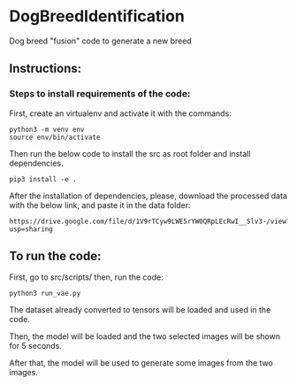 # DogBreedIdentification
Dog breed "fusion" code to generate a new breed 

## Instructions:

### Steps to install requirements of the code:

First, create an virtualenv and activate it with the commands:
```
python3 -m venv env
source env/bin/activate
```
Then run the below code to install the src as root folder and install dependencies.
```
pip3 install -e .
```

After the installation of dependencies, please, download the processed data with the below link, and paste it in the data folder:
```
https://drive.google.com/file/d/1V9rTCyw9LWE5rYW0QRpLEcRwI__Slv3-/view?usp=sharing
```

## To run the code:
First, go to src/scripts/ then, run the code:

```
python3 run_vae.py
```

The dataset already converted to tensors will be loaded and used in the code.

Then, the model will be loaded and the two selected images will be shown for 5 seconds.

After that, the model will be used to generate some images from the two images.